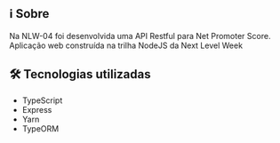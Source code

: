 ## :information_source:	 Sobre
Na NLW-04 foi desenvolvida uma API Restful para Net Promoter Score.
Aplicação web construída na trilha NodeJS da Next Level Week
## :hammer_and_wrench:	Tecnologias utilizadas
 - TypeScript
 - Express
 - Yarn
 - TypeORM 

    
